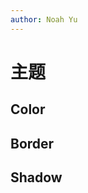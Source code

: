 ```yaml
---
author: Noah Yu
---
```


# 主题

## Color

<ChalkColorBlock block="color"/>

## Border

<ChalkColorBlock block="border"/>

## Shadow

<ChalkColorBlock block="shadow"/>
